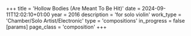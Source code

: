 +++
title = 'Hollow Bodies (Are Meant To Be Hit)'
date = 2024-09-11T12:02:10+01:00
year = 2016
description = 'for solo violin'
work_type = 'Chamber/Solo Artist/Electronic'
type = 'compositions'
in_progress = false
[params]
    page_class = 'composition'
+++
